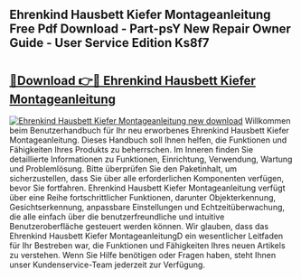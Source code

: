 ## Ehrenkind Hausbett Kiefer Montageanleitung Free Pdf Download - Part-psY New Repair Owner Guide - User Service Edition Ks8f7

# <h2><a href="http://df84gcw.blite.top/?on=Ehrenkind+Hausbett+Kiefer+Montageanleitung">🔗Download 👉🔴 Ehrenkind Hausbett Kiefer Montageanleitung</a></h2>

[![Ehrenkind Hausbett Kiefer Montageanleitung new download](https://i.imgur.com/lujVjoI.png)](http://df84gcw.blite.top/?on=Ehrenkind+Hausbett+Kiefer+Montageanleitung)
Willkommen beim Benutzerhandbuch für Ihr neu erworbenes Ehrenkind Hausbett Kiefer Montageanleitung. Dieses Handbuch soll Ihnen helfen, die Funktionen und Fähigkeiten Ihres Produkts zu beherrschen. Im Inneren finden Sie detaillierte Informationen zu Funktionen, Einrichtung, Verwendung, Wartung und Problemlösung. Bitte überprüfen Sie den Paketinhalt, um sicherzustellen, dass Sie über alle erforderlichen Komponenten verfügen, bevor Sie fortfahren. Ehrenkind Hausbett Kiefer Montageanleitung verfügt über eine Reihe fortschrittlicher Funktionen, darunter Objekterkennung, Gesichtserkennung, anpassbare Einstellungen und Echtzeitüberwachung, die alle einfach über die benutzerfreundliche und intuitive Benutzeroberfläche gesteuert werden können. Wir glauben, dass das Ehrenkind Hausbett Kiefer MontageanleitungD ein wesentlicher Leitfaden für Ihr Bestreben war, die Funktionen und Fähigkeiten Ihres neuen Artikels zu verstehen. Wenn Sie Hilfe benötigen oder Fragen haben, steht Ihnen unser Kundenservice-Team jederzeit zur Verfügung.
